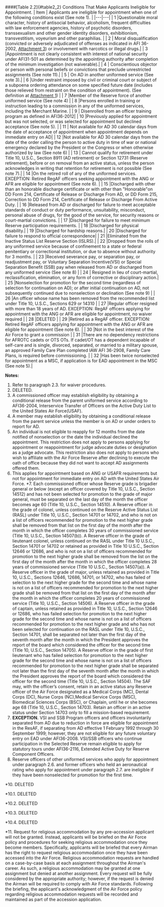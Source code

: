 ####[Table 2.2]{#table2_2} Conditions That Make Applicants Ineligible for Appointment.
| Item | Applicants are ineligible for appointment when one of the following conditions exist (See note 1). |
|---|---|
| 1  |Questionable moral character, history of antisocial behavior, alcoholism, frequent difficulties with law enforcement agencies, history of psychotic disorders, transsexualism and other gender identity disorders, exhibitionism, transvestitism, voyeurism and other paraphilias.	|
| 2  |	Moral disqualification (convicted or adversely adjudicated of offenses as indicated in AFI 36-2002, [Attachment 3](./attachments/attachment3.md)) or involvement with narcotics or illegal drugs.|
| 3  |Appointment is not clearly consistent with interest of national security under AFI31-501 as determined by the appointing authority after completion of the minimum investigation (not waiverable).|
| 4  |	Conscientious objector or person with personal beliefs or convictions that preclude unrestricted assignments (See note 11).|
| 5  |	On AD in another uniformed service (See note 3).|
| 6  |Under restraint imposed by civil or criminal court or subject of a subpoena ordering attendance on some specified future date (includes those relieved from restraint on the condition of appointment). (See definition at [Attachment 1](./attachments/attachment1.md))	|
| 7  |Member of the Reserve force of another uniformed service (See note 4)	|
| 8  |Persons enrolled in training or instruction leading to a commission in any of the uniformed services, including the Merchant Marine.	|
| 9  |	Disenrolled from an officer training program as defined in AFI36-2012|
| 10 |Previously applied for appointment but was not selected, or was selected for appointment but declined acceptance (See note 5).	|
| 11 |	Not available for AD 30 calendar days from the date of acceptance of appointment when appointment depends on immediate entry on AD|
| 12 |Not available for AD 30 calendar days from the date of the order calling the person to active duty in time of war or national emergency declared by the President or the Congress or when otherwise authorized by law (See note 6)	|
| 13 |	Cannot qualify for retirement under Title 10, U.S.C., Section 8911 (AD retirement) or Section 12731 (Reserve retirement), before or on removal from an active status, unless the person acknowledges in writing that retention for retirement is not possible (See note 7).|
| 14 |On the retired roll of any of the uniformed services. EXCEPTION:  Retired RegAF officers seeking appointment with the ANG or AFR are eligible for appointment (See note 6).	|
| 15 |Discharged with other than an honorable discharge certificate or with other than "Honorable"on DD Form 214, Certificate of Release or Discharge From AD, or DD Form 215, Correction to DD Form 214, Certificate of Release or Discharge From Active Duty.	|
| 16 |Released from AD or discharged for failure to meet acceptable standards of conduct or duty performance, unsuitability, misconduct, personal abuse of drugs, for the good of the service, for security reasons or court-martial convictions.	|
| 17 |Discharged for failure to meet minimum Reserve participation requirements.	|
| 18 |Discharged for physical disability.|
| 19 |Discharged for hardship reasons.|
| 20 |Discharged for failure to respond to official correspondence|
| 21 |Eliminated from the Inactive Status List Reserve Section (ISLRS).|
| 22 |Dropped from the rolls of any uniformed service because of confinement to a state or federal penitentiary or correctional institution, or due to absence without authority for 3 months.	|
| 23 |Received severance pay, or separation pay, or readjustment pay, or Voluntary Separation Incentive(VSI) or Special Separation Benefit (SSB) pay when released from AD or discharged from any uniformed service (See note 8)	|
| 24 |	Resigned in lieu of court-martial, reclassification, elimination, or any form of corrective or disciplinary action.|
| 25 |Nonselection for promotion for the second time (regardless of selection for continuation on AD); or after initial continuation on AD, not subsequently continued due to nonselection or declination (See note 9)	|
| 26 |An officer whose name has been removed from the recommended list under Title 10, U.S.C., Sections 629 or 14310	|
| 27 |Regular officer resigned with more than 18 years of AD.  EXCEPTION:  RegAF officers applying for appointment with the ANG or AFR are eligible for appointment, no waiver required	|
| 28 |DELETED	|
| 29 |Retired as a RegAF officer.  EXCEPTION:  Retired RegAF officers applying for appointment with the ANG or AFR are eligible for appointment (See note 6).	|
| 30 |Not in the best interest of the Air Force to grant a commission	|
| 31 |There are no dependency restrictions for AFROTC cadets or OTS OTs.  If cadet/OT has a dependent incapable of self-care and is single, divorced, separated, or married to a military spouse, an approved Family Care Plan completed IAW AFI 36-2908, Family Care Plans, is required before commissioning.	|
| 32 |Has been twice nonselected for appointment as a MSC, if application is for EAD appointment in the MSC (See note 5).|

**Notes:**
1. Refer to paragraph 2.3. for waiver procedures.
2. DELETED.
3. A commissioned officer may establish eligibility by obtaining a conditional release from the parent uniformed service according to AFI36-2004, Interservice Transfer of Officers on the Active Duty List to the United States Air Force(USAF).
4. A member may establish eligibility by obtaining a conditional release from the parent service unless the member is on AD or under orders to report for AD.
5. An individual is not eligible to reapply for 12 months from the date notified of nonselection or the date the individual declined the appointment. This restriction does not apply to persons applying for appointment or reappointment for judge advocate duties or designation as a judge advocate. This restriction also does not apply to persons who wish to affiliate with the Air Force Reserve after declining to execute the oath of office because they did not want to accept AD assignments offered them.
6. This applies for appointment based on ANG or USAFR requirements but not for appointment for immediate entry on AD with the United States Air Force.
*7. Each commissioned officer whose Reserve grade is brigadier general or below (except an officer covered by Title 10, U.S.C., Section 14512) and has not been selected for promotion to the grade of major general, must be separated on the last day of the month the officer becomes age 60 (Title 10, U.S.C., Section 14510). A Reserve officer in the grade of colonel, unless continued on the Reserve Active Status List (RASL) under Title 10, U.S.C., Section 14701 or 14702, and who is not on a list of officers recommended for promotion to the next higher grade shall be removed from that list on the first day of the month after the month in which the officer completes 30 years of commissioned service (Title 10, U.S.C., Section 14507(b)). A Reserve officer in the grade of lieutenant colonel, unless continued on the RASL under Title 10 U.S.C., Section 14701 or 14702 or retained as provided in Title 10 U.S.C., Section 12646 or 12686, and who is not on a list of officers recommended for promotion to the next higher grade shall be removed from the list on the first day of the month after the month in which the officer completes 28 years of commissioned service (Title 10 U.S.C., Section 14507(a)). A Reserve officer in the grade of major, unless retained as provided in Title 10, U.S.C., Sections 12646, 12686, 14701, or 14702, who has failed of selection to the next higher grade for the second time and whose name is not on a list of officers recommended for promotion to the next higher grade shall be removed from that list on the first day of the month after the month in which the officer completes 20 years of commissioned service (Title 10, U.S.C., Section 14506). A Reserve officer in the grade of captain, unless retained as provided in Title 10, U.S.C., Section 12646 or 12686, who has failed selection for promotion to the next higher grade for the second time and whose name is not on a list of officers recommended for promotion to the next higher grade and who has not been selected for continuation on the RASL under Title 10, U.S.C., Section 14701, shall be separated not later than the first day of the seventh month after the month in which the President approves the report of the board which considered the officer for the second time (Title 10, U.S.C., Section 14705). A Reserve officer in the grade of first lieutenant who has failed selection for promotion to the next higher grade for the second time and whose name is not on a list of officers recommended for promotion to the next higher grade shall be separated not later than the first day of the seventh month after the month in which the President approves the report of the board which considered the officer for the second time (Title 10, U.S.C., Section 14504). The SAF may, with the officer’s consent, retain in an active status any Reserve officer of the Air Force designated as a Medical Corps (MC), Dental Corps (DC), Nurse Corps (NC),Medical Service Corps (MSC), Biomedical Sciences Corps (BSC), or Chaplain, until he or she becomes age 68 (Title 10, U.S.C., Section 14703). Retain an officer in an active status under Section 14703 only to fill a mission-based requirement.
8. **EXCEPTION.** VSI and SSB Program officers and officers involuntarily separated from AD due to reduction in force are eligible for appointment in the ResAF, if separating from AD effective 1 February 1992 through 30 September 1999; however, they are not eligible for any future voluntary entry on EAD under AFI36-2008. VSI/SSB officers who continue participation in the Selected Reserve remain eligible to apply for statutory tours under AFI36-2116, Extended Active Duty for Reserve Component Officers.
9. Reserve officers of other uniformed services who apply for appointment under paragraph 2.6. and former officers who held an aeronautical rating who apply for appointment under paragraph 2.7. are ineligible if they have been nonselected for promotion for the first time.

*10. DELETED

*10.1. DELETED

*10.2. DELETED

*10.3. DELETED

*10.4. DELETED

*11. Request for religious accommodation by any pre-accession applicant will not be granted. Instead, applicants will be briefed on the Air Force policy and procedures for seeking religious accommodation once they become members. Specifically, applicants will be briefed that every Airman has the right to request religious accommodation once they have been accessed into the Air Force. Religious accommodation requests are handled on a case-by-case basis at each assignment throughout the Airman's career. As such, a religious accommodation may be granted at one assignment but denied at another assignment. Every request will be fully considered by the appropriate authority; however, if the request is denied the Airman will be required to comply with Air Force standards. Following the briefing, the applicant's acknowledgment of the Air Force policy regarding religious accommodation requests will be recorded and maintained as part of the accession application.